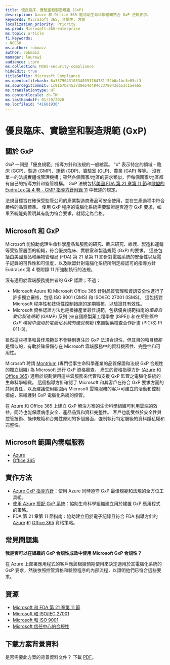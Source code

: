 ```yaml
---
title: 優良臨床、實驗室和製造規範 (GxP)
description: Azure 和 Office 365 能協助生命科學組織符合 GxP 法規要求。
keywords: Microsoft 365, 合規性, 方案
localization_priority: Priority
ms.prod: Microsoft-365-enterprise
ms.topic: article
f1.keywords:
- NOCSH
ms.author: robmazz
author: robmazz
manager: laurawi
audience: itpro
ms.collection: M365-security-compliance
hideEdit: true
titleSuffix: Microsoft Compliance
ms.openlocfilehash: 6a3379043108340391764781f52b6a1bc3e05cf3
ms.sourcegitcommit: 1c91b7b24537d0e54d484c3379043db53c1aea65
ms.translationtype: HT
ms.contentlocale: zh-TW
ms.lasthandoff: 01/29/2020
ms.locfileid: "41601930"
---
```

# <a name="good-clinical-laboratory-and-manufacturing-practices-gxp"></a>優良臨床、實驗室和製造規範 (GxP)

## <a name="about-gxp"></a>關於 GxP

*GxP* 一詞是「優良規範」指導方針和法規的一般縮寫。 "x" 表示特定的領域 - 臨床 (GCP)、製造 (GMP)、運銷 (GDP)、實驗室 (GLP)、農業 (GAP) 等等。 沒有單一的法規實體或管理機構；雖然各個國家/地區的要求類似，但每個國家/地區都有自己的指導方針和監管機構。 GxP 法規包括[美國 FDA 第 21 章第 11 節](https://aka.ms/FDA-CFR)和[歐盟的 EudraLex 第 4 卷 - GMP 指導方針附錄 11](https://ec.europa.eu/health/documents/eudralex/vol-4_en) 中概述的規定。

法規目標旨在確保受監管公司的產業製造商產品可安全使用，並在生產過程中符合嚴格的品質標準。 使用 GxP 程序的電腦化系統需要驗證是否遵守 GxP 要求，如果系統能夠證明其有能力符合要求，就認定為合格。

## <a name="microsoft-and-gxp"></a>Microsoft 和 GxP

Microsoft 能協助處理生命科學產品和服務的研究、臨床研究、維護、製造和運銷等受監管層面的組織，符合優良臨床、實驗室和製造規範 (GxP) 的要求。 這些包括由美國食品和藥物管理局 (FDA) 第 21 章第 11 節針對電腦系統的安全性以及電子記錄的可靠性和可信度，以及歐盟針對電腦化系統所制定經認可的指導方針 EudraLex 第 4 卷附錄 11 所強制執行的法規。

沒有適用於雲端服務提供者的 GxP 認證；不過：

- Microsoft Azure 和 Microsoft Office 365 針對品質管理和資訊安全性進行了許多獨立審核，包括 ISO 9001 (QMS) 和 ISO/IEC 27001 (ISMS)。 這包括對 Microsoft 程序性和技術性控制措施的定期審核，以驗證其有效性。
- Microsoft 資格認證方法也是根據產業最佳規範，包括優良規範指南的*優良自動化製造規範* (GAMP) 系列 (來自國際製藥工程學會 (ISPE)) 和*在受監管的 GxP 環境中適用於電腦化系統的優良規範* (來自製藥檢查合作計畫 (PIC/S) PI 011-3)。

雖然這些標準和最佳規範並不會特別專注於 GxP 法規合規性，但其目的和目標卻是類似的，有助於確保儲存在 Microsoft 雲端服務中的資料機密性、完整性和可用性。

Microsoft 聘請 [Montrium](https://www.montrium.com/) (專門從事生命科學產業的品質保證和法規 GxP 合規性的獨立組織) 為 Microsoft 進行 GxP 資格審查。 產生的資格指導方針 ([Azure](https://aka.ms/gxpcompliance) 和 [Office 365](https://aka.ms/o365-qualification-guideline)) 適用於規劃使用這些雲服務來代管和支援 GxP 監管之電腦化系統的生命科學組織。 這個指導方針確認了 Microsoft 和其客戶在符合 GxP 要求方面的共同責任，以及建議使用範圍內 Microsoft 雲端服務的客戶可建立的活動和控制措施，來維護對 GxP 電腦化系統的控管。

在 Azure 和 Office 365 上建立 GxP 解決方案的生命科學組織可利用雲端的效益，同時也能保護病患安全、產品品質和資料完整性。 客戶也能受益於安全性與控管技術、操作規範和合規性原則的多個層面，強制執行特定層級的資料隱私權和完整性。

## <a name="microsoft-in-scope-cloud-services"></a>Microsoft 範圍內雲端服務

- [Azure](https://aka.ms/AzureCompliance)
- [Office 365](https://aka.ms/o365-compliance-framework)

## <a name="how-to-implement"></a>實作方法

- [Azure GxP 指導方針](https://aka.ms/gxpcompliance)：使用 Azure 同時遵守 GxP 最佳規範和法規的全方位工具組。
- [使用 Azure 搭配 GxP 系統](https://aka.ms/GXP-Azure-Strategies)：協助生命科學組織建立用於建置 GxP 應用程式的策略。
- FDA 第 21 章第 11 節指南：協助建立用於電子記錄且符合 FDA 指導方針的 [Azure](https://aka.ms/Azure-FDA-Guidelines) 和 [Office 365](https://aka.ms/o365-qualification-guideline) 資格策略。

## <a name="frequently-asked-questions"></a>常見問題集

**我是否可以在組織的 GxP 合規性成效中使用 Microsoft GxP 合規性？**

在 Azure 上部署應用程式的客戶應該根據預期使用來決定適用於其電腦化系統的 GxP 要求，然後依照控管資格和驗證程序的內部流程，以證明他們已符合這些要求。

## <a name="resources"></a>資源

- [Microsoft 和 FDA 第 21 章第 11 節](offering-fda-cfr-title-21-part-11.md)
- [Microsoft 和 ISO/IEC 27001](offering-iso-27001.md)
- [Microsoft 和 ISO 9001](offering-iso-9001.md)
- [Microsoft 信任中心的合規性](https://www.microsoft.com/trust-center/compliance/compliance-overview)

## <a name="download-the-offering-backgrounder"></a>下載方案背景資料

是否需要此方案的背景資料文件？ 下載 [PDF](https://download.microsoft.com/download/4/5/B/45B4B144-E0D0-432E-A210-B8AF841F9A0A/GXP-Compliance.pdf)。
